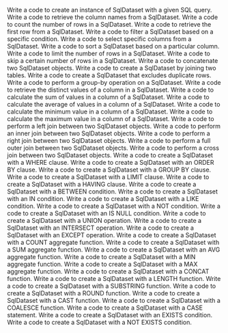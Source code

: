 Write a code to create an instance of SqlDataset with a given SQL query.
Write a code to retrieve the column names from a SqlDataset.
Write a code to count the number of rows in a SqlDataset.
Write a code to retrieve the first row from a SqlDataset.
Write a code to filter a SqlDataset based on a specific condition.
Write a code to select specific columns from a SqlDataset.
Write a code to sort a SqlDataset based on a particular column.
Write a code to limit the number of rows in a SqlDataset.
Write a code to skip a certain number of rows in a SqlDataset.
Write a code to concatenate two SqlDataset objects.
Write a code to create a SqlDataset by joining two tables.
Write a code to create a SqlDataset that excludes duplicate rows.
Write a code to perform a group-by operation on a SqlDataset.
Write a code to retrieve the distinct values of a column in a SqlDataset.
Write a code to calculate the sum of values in a column of a SqlDataset.
Write a code to calculate the average of values in a column of a SqlDataset.
Write a code to calculate the minimum value in a column of a SqlDataset.
Write a code to calculate the maximum value in a column of a SqlDataset.
Write a code to perform a left join between two SqlDataset objects.
Write a code to perform an inner join between two SqlDataset objects.
Write a code to perform a right join between two SqlDataset objects.
Write a code to perform a full outer join between two SqlDataset objects.
Write a code to perform a cross join between two SqlDataset objects.
Write a code to create a SqlDataset with a WHERE clause.
Write a code to create a SqlDataset with an ORDER BY clause.
Write a code to create a SqlDataset with a GROUP BY clause.
Write a code to create a SqlDataset with a LIMIT clause.
Write a code to create a SqlDataset with a HAVING clause.
Write a code to create a SqlDataset with a BETWEEN condition.
Write a code to create a SqlDataset with an IN condition.
Write a code to create a SqlDataset with a LIKE condition.
Write a code to create a SqlDataset with a NOT condition.
Write a code to create a SqlDataset with an IS NULL condition.
Write a code to create a SqlDataset with a UNION operation.
Write a code to create a SqlDataset with an INTERSECT operation.
Write a code to create a SqlDataset with an EXCEPT operation.
Write a code to create a SqlDataset with a COUNT aggregate function.
Write a code to create a SqlDataset with a SUM aggregate function.
Write a code to create a SqlDataset with an AVG aggregate function.
Write a code to create a SqlDataset with a MIN aggregate function.
Write a code to create a SqlDataset with a MAX aggregate function.
Write a code to create a SqlDataset with a CONCAT function.
Write a code to create a SqlDataset with a LENGTH function.
Write a code to create a SqlDataset with a SUBSTRING function.
Write a code to create a SqlDataset with a ROUND function.
Write a code to create a SqlDataset with a CAST function.
Write a code to create a SqlDataset with a COALESCE function.
Write a code to create a SqlDataset with a CASE statement.
Write a code to create a SqlDataset with an EXISTS condition.
Write a code to create a SqlDataset with a NOT EXISTS condition.